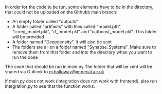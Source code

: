 In order for the code to be run, some elements have to be in the directory, that could not be uploaded on the Githubb main branch:

- An empty folder called "outputs"
- A folder called "artifacts" with files called "model.pth", "linreg_model.pkl", "rf_model.pkl" and "catboost_model.pkl". This folder will be provided
- A folder named "Deepdensity". It will also be sent
- The folders are all on a folder named "Synapse_Systems". Make sure to remove them from that folder and into the directory when you want to run the code

The code that should be run in main.py
The folder that will be sent will be shared via Outlook to m.holloway@imperial.ac.uk

If main.py does not work (integration does not work with frontend), also run integration.py to see that the function works.
